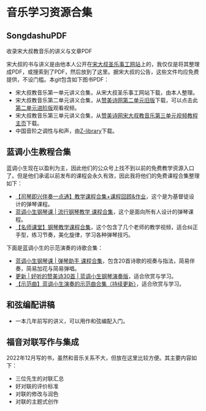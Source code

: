 # 音乐学习资源合集
## SongdashuPDF
收录宋大叔教音乐的讲义与文章PDF

宋大叔的书与讲义是由他本人公开在[宋大叔圣乐事工网站](http://www.songdashu.com/)上的，我仅仅是将其整理成PDF，或搜索到了PDF，然后放到了这里。据宋大叔的公告，这些文件均应免费提供，不设门槛。本git包含如下图书PDF：
 - 宋大叔教音乐第一单元讲义合集，从宋大叔圣乐事工网站下载，由本人整理。
 - 宋大叔教音乐第二单元讲义合集，从[赞美诗网第二单元旧版](https://www.zanmeishige.com/course/songdashu-unit2.html)下载，可以点击此[第二单元进阶版](https://www.zanmeishige.com/course/12.html)观看视频。
 - 宋大叔教音乐第三单元讲义合集，从[赞美诗网宋大叔教音乐第三单元视频教程主页](https://www.zanmeishige.com/course/songdashu-unit3plus.html)下载。
 - 中国音阶之调性与和声，由[Z-library](https://zh.b-ok.asia/s/?q=%E5%AE%8B%E5%A4%A7%E5%8F%94)下载。

## 蓝调小生教程合集
蓝调小生现在以盈利为主，因此他们的公众号上找不到以前的免费教学资源入口了。但是他们承诺以前发布的课程会永久有效，因此我将他们的免费课程合集整理如下：
 - [【司琴即兴伴奏一点通】教学课程合集+课程回顾&作业](https://mp.weixin.qq.com/s/FmOA2YzlTk_x_Ct9iqhbvQ)，这个是为基督徒设计的弹琴课程。
 - [蓝调小生钢琴课 | 流行钢琴教学 课程合集](https://mp.weixin.qq.com/s/idGnIK-BAUk1ywC-f3bDkg)，这个是面向所有人设计的弹琴课程。
 - [【名师课堂】钢琴教学课程合集](https://mp.weixin.qq.com/s/zEiBx1g1jNCiyX3IjCi1rg)，这个包含了几个老师的教学视频，适合纠正手型，练习节奏，美化旋律，学习各种弹琴技巧。
 
 下面是蓝调小生的示范演奏的诗歌合集：
  - [蓝调小生钢琴课 | 弹琴助手 课程合集](https://mp.weixin.qq.com/s/GfUOJPxGr1ryylwIvGeRGA)，包含20首诗歌的视奏与指法，简易伴奏，简易加花与简易弹唱。
  - [更新 | 好听的赞美诗30首 | 蓝调小生钢琴演奏版](https://mp.weixin.qq.com/s/BVe2Gt5Qgb9SjQnie1xTmw)，适合欣赏与学习。
  - [【示范曲】蓝调小生演奏的示范曲合集（持续更新）](https://mp.weixin.qq.com/s/kjQSBSiunQi6i2K2_zOx7w)，适合欣赏与学习。
 
## 和弦编配讲稿
  - 一本几年前写的讲义，可以用作和弦编配入门。

## 福音对联写作与集成
2022年12月写的书，虽然和音乐关系不大，但放在这里比较方便。其主要内容如下：
  - 三位先生的对联汇总
  - 好对联的评价标准
  - 对联的修改与润色
  - 对联的主题式创作
